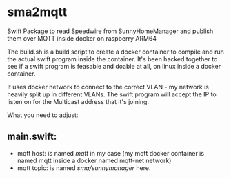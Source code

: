 # sma2mqtt
Swift Package to read Speedwire from SunnyHomeManager and publish them over MQTT inside docker on raspberry ARM64

The build.sh is a build script to create a docker container to compile and run the actual swift program inside the container. It's been hacked together to see if a swift program is feasable and doable at all, on linux inside a docker container.

It uses docker network to connect to the correct VLAN - my network is heavily split up in different VLANs. The swift program will accept the IP to listen on for the Multicast address that it's joining.

What you need to adjust: 

## main.swift:

- mqtt host: is named *mqtt* in my case (my mqtt docker container is named mqtt inside a docker named mqtt-net network)
- mqtt topic: is named *sma/sunnymanager* here.
